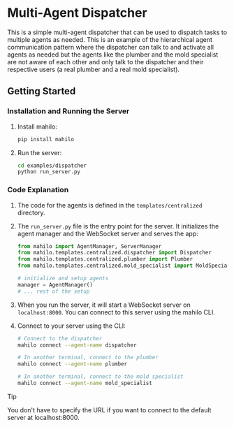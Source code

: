 # Multi-Agent Dispatcher

This is a simple multi-agent dispatcher that can be used to dispatch tasks to multiple agents as needed. This is an example of the hierarchical agent communication pattern where the dispatcher can talk to and activate all agents as needed but the agents like the plumber and the mold specialist are not aware of each other and only talk to the dispatcher and their respective users (a real plumber and a real mold specialist).

## Getting Started

### Installation and Running the Server

1. Install mahilo:
   ```bash
   pip install mahilo
   ```

2. Run the server:
   ```bash
   cd examples/dispatcher
   python run_server.py
   ```

### Code Explanation

1. The code for the agents is defined in the `templates/centralized` directory.

2. The `run_server.py` file is the entry point for the server. It initializes the agent manager and the WebSocket server and serves the app:
   ```python
   from mahilo import AgentManager, ServerManager
   from mahilo.templates.centralized.dispatcher import Dispatcher
   from mahilo.templates.centralized.plumber import Plumber
   from mahilo.templates.centralized.mold_specialist import MoldSpecialist

   # initialize and setup agents
   manager = AgentManager()
   # ... rest of the setup
   ```

3. When you run the server, it will start a WebSocket server on `localhost:8000`. You can connect to this server using the mahilo CLI.

4. Connect to your server using the CLI:
   ```bash
   # Connect to the dispatcher
   mahilo connect --agent-name dispatcher

   # In another terminal, connect to the plumber
   mahilo connect --agent-name plumber

   # In another terminal, connect to the mold specialist
   mahilo connect --agent-name mold_specialist
   ```

> [!TIP]
> You don't have to specify the URL if you want to connect to the default server at localhost:8000.
